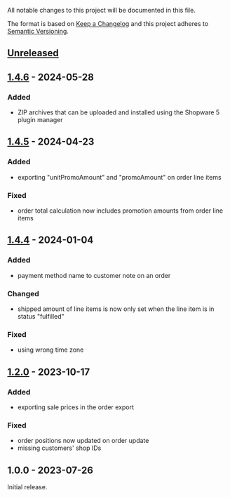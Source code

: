 
All notable changes to this project will be documented in this file.

The format is based on [Keep a Changelog](http://keepachangelog.com/) and this project adheres to [Semantic Versioning](http://semver.org/).

## [Unreleased]
## [1.4.6] - 2024-05-28
### Added
- ZIP archives that can be uploaded and installed using the Shopware 5 plugin manager

## [1.4.5] - 2024-04-23
### Added
- exporting "unitPromoAmount" and "promoAmount" on order line items

### Fixed
- order total calculation now includes promotion amounts from order line items

## [1.4.4] - 2024-01-04
### Added
- payment method name to customer note on an order

### Changed
- shipped amount of line items is now only set when the line item is in status "fulfilled"

### Fixed
- using wrong time zone

## [1.2.0] - 2023-10-17
### Added
- exporting sale prices in the order export

### Fixed
- order positions now updated on order update
- missing customers' shop IDs

## 1.0.0 - 2023-07-26
Initial release.

[Unreleased]: https://github.com/shopgate/omni-shopware5-ship-from-store/compare/1.4.6...HEAD
[1.4.6]: https://github.com/shopgate/omni-shopware5-ship-from-store/compare/1.4.5...1.4.6
[1.4.5]: https://github.com/shopgate/omni-shopware5-ship-from-store/compare/b6110598...1.4.5
[1.4.4]: https://github.com/shopgate/omni-shopware5-ship-from-store/compare/44320df4...b6110598
[1.2.0]: https://github.com/shopgate/omni-shopware5-ship-from-store/compare/a4571767...44320df4
